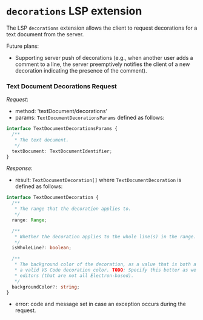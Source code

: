 # `decorations` LSP extension

The LSP `decorations` extension allows the client to request decorations for a text document from
the server.

Future plans:

* Supporting server push of decorations (e.g., when another user adds a comment to a line, the server preemptively notifies the client of a new decoration indicating the presence of the comment).

### Text Document Decorations Request

_Request_:

* method: 'textDocument/decorations'
* params: `TextDocumentDecorationsParams` defined as follows:

```typescript
interface TextDocumentDecorationsParams {
  /**
   * The text document.
   */
  textDocument: TextDocumentIdentifier;
}
```

_Response_:

* result: `TextDocumentDecoration[]` where `TextDocumentDecoration` is defined as follows:

```typescript
interface TextDocumentDecoration {
  /**
   * The range that the decoration applies to.
   */
  range: Range;

  /**
   * Whether the decoration applies to the whole line(s) in the range.
   */
  isWholeLine?: boolean;

  /**
   * The background color of the decoration, as a value that is both a valid CSS <color> value and
   * a valid VS Code decoration color. TODO: Specify this better as we implement support for more
   * editors (that are not all Electron-based).
   */
  backgroundColor?: string;
}
```

* error: code and message set in case an exception occurs during the request.
